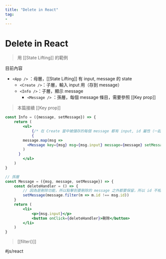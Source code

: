 ```yaml
---
title: "Delete in React"
tag: 
- 
---
```

# Delete in React
>用 [[State Lifting]] 的範例

目前內容
- `<App />` ：母層，[[State Lifting]] 有 input, message 的 state
	- `<Create />`：子層，輸入 input 用（存到 message）
	- `<Info />`：子層，顯示 message
		- `<Message />` ：孫層，每個 message 條目，需要參照 [[Key prop]]

>本篇接續 [[Key prop]]

```jsx
const Info = ({message, setMessage}) => {
	return (
		<ul>
			{/* 在 Create 當中被儲存的每個 message 都有 input, id 屬性（一起被 lift 了） */}
			{
        message.map(msg =>
          <Message key={msg} msg={msg.input} message={message} setMessage={setMessage} key={msg.id} />
        )
      }
		</ul>	
	)
}
```

```jsx
// 孫層
const Message = ({msg, message, setMessage}) => {
	const deleteHandler = () => {
		// 因為是刪除功能，所以點擊到要刪除的 message 之外都要保留，所以 id 不相等的都要顯示
		setMessage(message.filter(m => m.id !== msg.id))
	}
	return (
		<li>
			<p>{msg.input}</p>
			<button onClick={deleteHandler}>刪除</button>
		</li>
	)
}
```
>[[filter()]]  




#js/react 